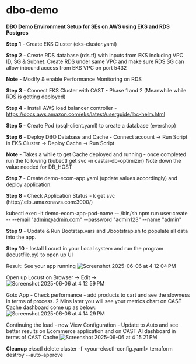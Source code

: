 # dbo-demo
**DBO Demo Environment Setup for SEs on AWS using EKS and RDS Postgres**

**Step 1** - Create EKS Cluster (eks-cluster.yaml)

**Step 2** - Create RDS database (rds.tf) with inputs from EKS including VPC ID, SG & Subnet. Create RDS under same VPC and make sure RDS SG can allow inbound access from EKS VPC on port 5432

**Note** - Modify & enable Performance Monitoring on RDS

**Step 3** - Connect EKS Cluster with CAST - Phase 1 and 2 (Meanwhile while RDS is getting deployed)

**Step 4** - Install AWS load balancer controller - https://docs.aws.amazon.com/eks/latest/userguide/lbc-helm.html

**Step 5** - Create Pod (psql-client.yaml) to create a database (evershop)

**Step 6** - Deploy DBO Database and Cache - Connect account -> Run Script in EKS Cluster -> Deploy Cache -> Run Script

**Note** - Takes a while to get Cache deployed and running - once completed run the following (kubectl get svc -n castai-db-optimizer) Note down the value needed for DB_HOST

**Step 7** - Create demo-ecom-app.yaml (update values accordingly) and deploy application.

**Step 8** - Check Application Status - k get svc (http://<your-lb-hostname>.elb.<region>.amazonaws.com:3000/)

kubectl exec -it demo-ecom-app-pod-name -- /bin/sh
npm run user:create -- --email "admin@admin.com" --password "admin123" --name "admin" 

**Step 9** - Update & Run Bootstap.vars and ./bootstrap.sh to populate all data into the app.

**Step 10** - Install Locust in your Local system and run the program (locustfile.py) to open up UI


Result:
See your app running
![Screenshot 2025-06-06 at 4 12 04 PM](https://github.com/user-attachments/assets/48b119a4-febf-4317-aecb-d2b8cd83ecdd)

Open up Locust on Browser -> Edit ->
![Screenshot 2025-06-06 at 4 12 59 PM](https://github.com/user-attachments/assets/a76b68c6-ffda-4889-9f56-0a21b0f44073)

Goto App - Check performance - add products to cart and see the slowness in terms of process.
2 Mins later you will see your metrics chart on CAST Cache dashboard come up as below:
![Screenshot 2025-06-06 at 4 14 29 PM](https://github.com/user-attachments/assets/a2898939-b5e9-4623-92c4-061d24e76312)

Continuing the load - now View Configuration - Update to Auto and see better results on Ecommerce application and on CAST AI dashboard in terms of CAST Cache
![Screenshot 2025-06-06 at 4 15 21 PM](https://github.com/user-attachments/assets/84e3d823-1de9-4b8c-9d46-9e339bdf89d5)

**Cleanup**
eksctl delete cluster -f <your-eksctl-config.yaml>
terraform destroy --auto-approve
